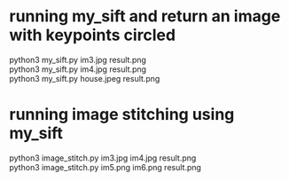 # running my_sift and return an image with keypoints circled
python3 my_sift.py im3.jpg result.png<br>
python3 my_sift.py im4.jpg result.png<br>
python3 my_sift.py house.jpeg result.png


# running image stitching using my_sift
python3 image_stitch.py im3.jpg im4.jpg result.png<br>
python3 image_stitch.py im5.png im6.png result.png
